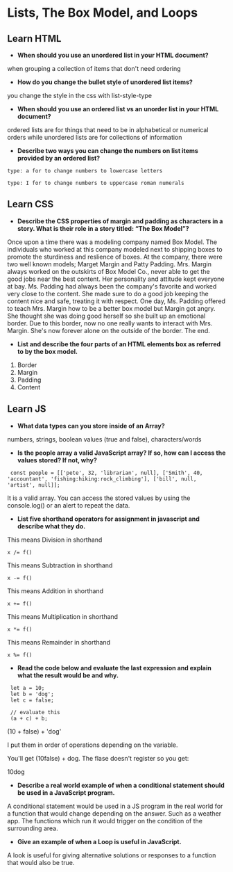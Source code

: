 # Lists, The Box Model, and Loops



## Learn HTML

* **When should you use an unordered list in your HTML document?**

when grouping a collection of items that don't need ordering

* **How do you change the bullet style of unordered list items?**

you change the style in the css with list-style-type

* **When should you use an ordered list vs an unorder list in your HTML document?**

ordered lists are for things that need to be in alphabetical or numerical orders while unordered lists are for collections of information

* **Describe two ways you can change the numbers on list items provided by an ordered list?**

```
type: a for to change numbers to lowercase letters
```
```
type: I for to change numbers to uppercase roman numerals
```

## Learn CSS

* **Describe the CSS properties of margin and padding as characters in a story. What is their role in a story titled: “The Box Model”?**

Once upon a time there was a modeling company named Box Model. The individuals who worked at this company modeled next to shipping boxes to promote the sturdiness and reslience of boxes. At the company, there were two well known models; Marget Margin and Patty Padding. Mrs. Margin always worked on the outskirts of Box Model Co., never able to get the good jobs near the best content. Her personality and attitude kept everyone at bay. Ms. Padding had always been the company's favorite and worked very close to the content. She made sure to do a good job keeping the content nice and safe, treating it with respect. One day, Ms. Padding offered to teach Mrs. Margin how to be a better box model but Margin got angry. She thought she was doing good herself so she built up an emotional border. Due to this border, now no one really wants to interact with Mrs. Margin. She's now forever alone on the outside of the border. The end. 

* **List and describe the four parts of an HTML elements box as referred to by the box model.**

1. Border
2. Margin
3. Padding
4. Content

## Learn JS

* **What data types can you store inside of an Array?**

 numbers, strings, boolean values (true and false), characters/words

* **Is the people array a valid JavaScript array? If so, how can I access the values stored? If not, why?**

```
 const people = [['pete', 32, 'librarian', null], ['Smith', 40, 'accountant', 'fishing:hiking:rock_climbing'], ['bill', null, 'artist', null]];

```

It is a valid array. You can access the stored values by using the console.log() or an alert to repeat the data.

* **List five shorthand operators for assignment in javascript and describe what they do.**

This means Division in shorthand
```
x /= f()
```

This means Subtraction in shorthand
```
x -= f()
```

This means Addition in shorthand
```
x += f()
```

This means Multiplication in shorthand
```
x *= f()
```

This means Remainder in shorthand
```
x %= f()
```

* **Read the code below and evaluate the last expression and explain what the result would be and why.**

```
 let a = 10;
 let b = 'dog';
 let c = false;

 // evaluate this
 (a + c) + b;
 ```

 (10 + false) + 'dog'

 I put them in order of operations depending on the variable. 

 You'll get (10false) + dog. The flase doesn't register so you get:

 10dog

* **Describe a real world example of when a conditional statement should be used in a JavaScript program.**

A conditional statement would be used in a JS program in the real world for a function that would change depending on the answer. Such as a weather app. The functions which run it would trigger on the condition of the surrounding area. 

* **Give an example of when a Loop is useful in JavaScript.**

A look is useful for giving alternative solutions or responses to a function that would also be true. 